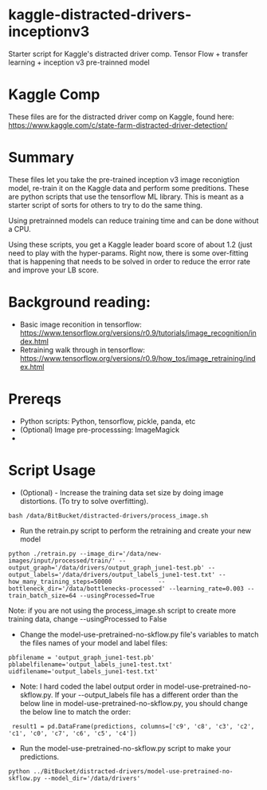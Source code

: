 # kaggle-distracted-drivers-inceptionv3
Starter script for Kaggle's distracted driver comp. Tensor Flow + transfer learning + inception v3 pre-trainned model

# Kaggle Comp
These files are for the distracted driver comp on Kaggle, found here: https://www.kaggle.com/c/state-farm-distracted-driver-detection/

# Summary

These files let you take the pre-trained inception v3 image reconigtion model, re-train it on the Kaggle data and perform some preditions. These are python scripts that use the tensorflow ML library. This is meant as a starter script of sorts for others to try to do the same thing. 

Using pretrainned models can reduce training time and can be done without a CPU. 

Using these scripts, you get a Kaggle leader board score of about 1.2 (just need to play with the hyper-params. Right now, there is some over-fitting that is happening that needs to be solved in order to reduce the error rate and improve your LB score. 

# Background reading:

* Basic image reconition in tensorflow: https://www.tensorflow.org/versions/r0.9/tutorials/image_recognition/index.html
* Retraining walk through in tensorflow: https://www.tensorflow.org/versions/r0.9/how_tos/image_retraining/index.html


# Prereqs

* Python scripts: Python, tensorflow, pickle, panda, etc 
* (Optional) Image pre-processsing: ImageMagick
* 
# Script Usage

* (Optional) - Increase the training data set size by doing image distortions. (To try to solve overfitting).

```
bash /data/BitBucket/distracted-drivers/process_image.sh 
```

* Run the retrain.py script to perform the retraining and create your new model
```
python ./retrain.py --image_dir='/data/new-images/input/processed/train/' --output_graph='/data/drivers/output_graph_june1-test.pb' --output_labels='/data/drivers/output_labels_june1-test.txt' --how_many_training_steps=50000             --bottleneck_dir='/data/bottlenecks-processed' --learning_rate=0.003 --train_batch_size=64 --usingProcessed=True 
```

Note: if you are not using the process_image.sh script to create more training data, change --usingProcessed to False

* Change the model-use-pretrained-no-skflow.py file's variables to match the files names of your model and label files:

```
pbfilename = 'output_graph_june1-test.pb'
pblabelfilename='output_labels_june1-test.txt' 
uidfilename='output_labels_june1-test.txt' 
```

* Note: I hard coded the label output order in model-use-pretrained-no-skflow.py. If your --output_labels file has a different order than the below line in  model-use-pretrained-no-skflow.py, you should change the below line to match the order:

```
 result1 = pd.DataFrame(predictions, columns=['c9', 'c8', 'c3', 'c2', 'c1', 'c0', 'c7', 'c6', 'c5', 'c4'])
```


* Run the model-use-pretrained-no-skflow.py script to make your predictions. 

```
python ../BitBucket/distracted-drivers/model-use-pretrained-no-skflow.py --model_dir='/data/drivers'
```
